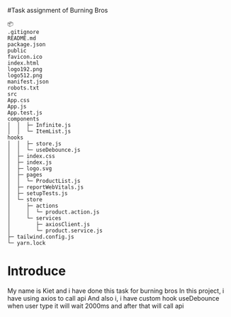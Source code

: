 #Task assignment of Burning Bros

```
📦 
.gitignore
README.md
package.json
public
favicon.ico
index.html
logo192.png
logo512.png
manifest.json
robots.txt
src
App.css
App.js
App.test.js
components
│  │  ├─ Infinite.js
│  │  └─ ItemList.js
hooks
│  │  ├─ store.js
│  │  └─ useDebounce.js
│  ├─ index.css
│  ├─ index.js
│  ├─ logo.svg
│  ├─ pages
│  │  └─ ProductList.js
│  ├─ reportWebVitals.js
│  ├─ setupTests.js
│  └─ store
│     ├─ actions
│     │  └─ product.action.js
│     └─ services
│        ├─ axiosClient.js
│        └─ product.service.js
├─ tailwind.config.js
└─ yarn.lock
```


# Introduce

My name is Kiet and i have done this task for burning bros
In this project, i have using axios to call api
And also i, i have custom hook useDebounce when user type it will wait 2000ms and after that will call api

